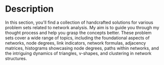 <h1>Description</h1>
 In this section, you'll find a collection of handcrafted solutions for various problem sets related to network analysis. My aim is to guide you through my thought process and help you grasp the concepts better. These problem sets cover a wide range of topics, including the foundational aspects of networks, node degrees, link indicators, network formulas, adjacency matrices, histograms showcasing node degrees, paths within networks, and the intriguing dynamics of triangles, v-shapes, and clustering in network structures.
